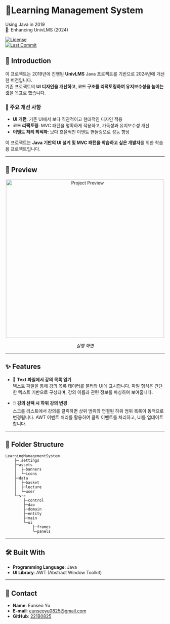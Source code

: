 # 📕Learning Management System
Using Java in 2019   
📌: Enhancing UnivLMS (2024)

[![License](https://img.shields.io/github/license/221b0825/LearningManagementSystem)](LICENSE)  
[![Last Commit](https://img.shields.io/github/last-commit/221b0825/LearningManagementSystem)](https://github.com/221b0825/LearningManagementSystem/commits/main)

## 🚀 Introduction

이 프로젝트는 2019년에 진행된 **UnivLMS** Java 프로젝트를 기반으로 2024년에 개선한 버전입니다.  
기존 프로젝트의 **UI 디자인을 개선하고, 코드 구조를 리팩토링하여 유지보수성을 높이는 것**을 목표로 했습니다.  

### 🔹 주요 개선 사항  
- **UI 개편**: 기존 UI에서 보다 직관적이고 현대적인 디자인 적용  
- **코드 리팩토링**: MVC 패턴을 명확하게 적용하고, 가독성과 유지보수성 개선  
- **이벤트 처리 최적화**: 보다 효율적인 이벤트 핸들링으로 성능 향상  

이 프로젝트는 **Java 기반의 UI 설계 및 MVC 패턴을 학습하고 싶은 개발자**를 위한 학습용 프로젝트입니다. 

---

## 📸 Preview  
<div align="center"> <img src="https://github.com/user-attachments/assets/1cfa0537-9e34-470a-b497-feed64e51c36" alt="Project Preview" height="500px"> <p><em>실행 화면</em></p> </div>

---

## ✨ Features
- 📂 **Text 파일에서 강의 목록 읽기**  
  텍스트 파일을 통해 강의 목록 데이터를 불러와 UI에 표시합니다. 파일 형식은 간단한 텍스트 기반으로 구성되며, 강의 이름과 관련 정보를 파싱하여 보여줍니다.  

- 🖱️ **강의 선택 시 하위 강의 변경**  
  스크롤 리스트에서 강의를 클릭하면 상위 범위와 연결된 하위 범위 목록이 동적으로 변경됩니다. AWT 이벤트 처리를 활용하여 클릭 이벤트를 처리하고, UI를 업데이트합니다.

---

## 📂 Folder Structure
```plaintext
LearningManagementSystem
    ├─.settings
    ├─assets
    │  ├─banners
    │  └─icons
    ├─data
    │  ├─basket
    │  ├─lecture
    │  └─user
    └─src
        ├─control
        ├─dao
        ├─domain
        ├─entity
        ├─main
        └─ui
            ├─frames
            └─panels

```
---

## 🛠️ Built With
- **Programming Language**: Java  
- **UI Library**: AWT (Abstract Window Toolkit)  

---

## 📧 Contact
- **Name**: Eunseo Yu  
- **E-mail**: eunseoyu0825@gmail.com  
- **GitHub**: [221B0825](https://github.com/221B0825)  

